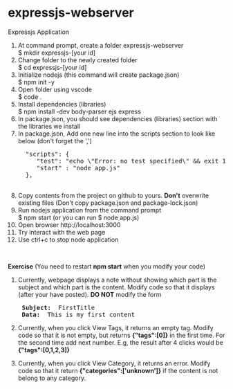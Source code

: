 # expressjs-webserver
Expressjs Application
1. At command prompt, create a folder expressjs-webserver <br>
	$ mkdir expressjs-[your id]
2. Change folder to the newly created folder <br>
        $ cd expressjs-[your id]
3. Initialize nodejs (this command will create package.json) <br>
        $ npm init -y
4. Open folder using vscode <br>
        $ code .
5. Install dependencies (libraries) <br>
        $ npm install -dev body-parser ejs express
5. In package.json, you should see dependencies (libraries) section with the libraries we install <br>  
6. In package.json, Add one new line into the scripts section to look like below (don't forget the ',')
   <pre>
     "scripts": {
        "test": "echo \"Error: no test specified\" && exit 1",
        "start" : "node app.js"
     },
   </pre><br>
7. Copy contents from the project on github to yours. **Don't** overwrite existing files (Don't copy package.json and package-lock.json)
8. Run nodejs application from the command prompt <br>
        $ npm start  (or you can run $ node app.js)
9. Open browser http://localhost:3000 
10. Try interact with the web page
11. Use ctrl+c to stop node application
<br>

**Exercise** (You need to restart **npm start** when you modify your code)
1. Currently, webpage displays a note without showing which part is the subject and which part is the content.  Modify code so that it displays (after your have posted). <b> DO NOT</b> modify the form
   <pre>
    <b>Subject:</b>  FirstTitle
    <b>Data:</b>  This is my first content
   </pre>
3. Currently, when you click View Tags, it returns an empty tag. Modify code so that it is not empty, but returns **{"tags":[0]}** in the first time. For the second time add next number. E.g, the result after 4 clicks would be  **{"tags":[0,1,2,3]}**

4. Currently, when you click View Category, it returns an error. Modify code so that it return **{"categories":['unknown']}** if the content is not belong to any category.
